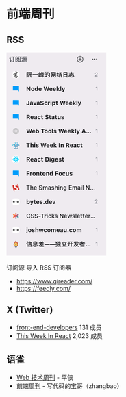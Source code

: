 # 前端周刊

## RSS

![](./Snipaste_2024-09-27_22-36-28.png)

<a src="./doc/feweekly/QiReader subscriptions - Fri Sep 27 2024.opml" download>订阅源</a> 导入 RSS 订阅器
-  https://www.qireader.com/
-  https://feedly.com/

## X (Twitter)

- [front-end-developers](https://x.com/i/lists/233096513) 131 成员
- [This Week In React](https://x.com/i/lists/1462723878950690817) 2,023 成员

## 语雀

- [Web 技术周刊](https://www.yuque.com/zenany/fe_weekly) - 平侠
- [前端周刊](https://www.yuque.com/zhangbao/weekly) - 写代码的宝哥（zhangbao）

